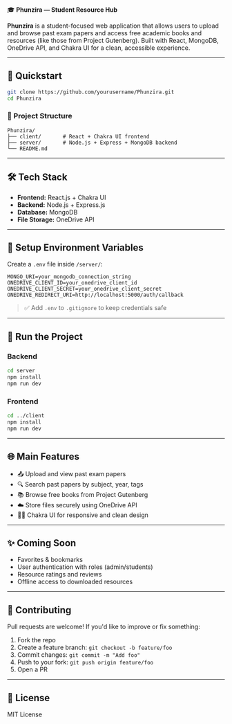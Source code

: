 🎓 **Phunzira — Student Resource Hub**

**Phunzira** is a student-focused web application that allows users to upload and browse past exam papers and access free academic books and resources (like those from Project Gutenberg). Built with React, MongoDB, OneDrive API, and Chakra UI for a clean, accessible experience.

---

## 🚀 Quickstart

```bash
git clone https://github.com/yourusername/Phunzira.git
cd Phunzira
```

### 📁 Project Structure

```
Phunzira/
├── client/       # React + Chakra UI frontend
├── server/       # Node.js + Express + MongoDB backend
└── README.md
```

---

## 🛠 Tech Stack

* **Frontend:** React.js + Chakra UI
* **Backend:** Node.js + Express.js
* **Database:** MongoDB
* **File Storage:** OneDrive API

---

## 🔐 Setup Environment Variables

Create a `.env` file inside `/server/`:

```env
MONGO_URI=your_mongodb_connection_string
ONEDRIVE_CLIENT_ID=your_onedrive_client_id
ONEDRIVE_CLIENT_SECRET=your_onedrive_client_secret
ONEDRIVE_REDIRECT_URI=http://localhost:5000/auth/callback
```

> ✅ Add `.env` to `.gitignore` to keep credentials safe

---

## 🧪 Run the Project

### Backend

```bash
cd server
npm install
npm run dev
```

### Frontend

```bash
cd ../client
npm install
npm run dev
```

---

## 🌐 Main Features

* 📤 Upload and view past exam papers
* 🔍 Search past papers by subject, year, tags
* 📚 Browse free books from Project Gutenberg
* ☁️ Store files securely using OneDrive API
* 🧘‍♀️ Chakra UI for responsive and clean design

---

## ✨ Coming Soon

* Favorites & bookmarks
* User authentication with roles (admin/students)
* Resource ratings and reviews
* Offline access to downloaded resources

---

## 🤝 Contributing

Pull requests are welcome!
If you'd like to improve or fix something:

1. Fork the repo
2. Create a feature branch: `git checkout -b feature/foo`
3. Commit changes: `git commit -m "Add foo"`
4. Push to your fork: `git push origin feature/foo`
5. Open a PR

---

## 📄 License

MIT License
